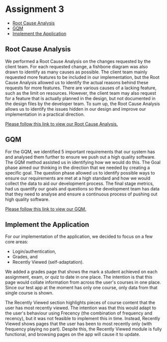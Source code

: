 Assignment 3
============

<!-- TOC -->
* [Root Cause Analysis](#root-cause-analysis)
* [GQM](#gqm)
* [Implement the Application](#implement-the-application)
<!-- TOC -->

## Root Cause Analysis

We performed a Root Cause Analysis on the changes requested by the client team. For each requested change, a fishbone
diagram was also drawn to identify as many causes as possible. The client team mainly requested more features to be
included in our implementation, but the Root Cause Analysis allowed us to identify the actual reasons behind these
requests for more features. There are various causes of a lacking feature, such as the limit on resources. However, the
client team may also request for a feature that is actually planned in the design, but not documented in the design
files by the developer team. To sum up, the Root Cause Analysis allows us to identify the issues hidden in our design
and improve our implementation in a practical direction.

[Please follow this link to view our Root Cause Analysis.](as-developers/Assignment%203/root-cause-analysis.md)

## GQM

For the GQM, we identified 5 important requirements that our system has and analysed them further to ensure we push out
a high quality software. The GQM method assisted us in identifying how we would do this. The Goal phase aimed our
thinking in the direction that we needed by creating a specific goal. The question phase allowed us to identify possible
ways to ensure our requirements are met at a high standard and how we would collect the data to aid our development
process. The final stage metrics, had us quantify our goals and questions so the development team has data that they
need to analyse and ensure a continuous process of pushing out high quality software.

[Please follow this link to view our GQM.](as-developers/Assignment%203/goal-quality-metric.md)

## Implement the Application

For our implementation of the application, we decided to focus on a few core areas:

- Login/authentication,
- Grades, and
- Recently Viewed (self-adaptation).

We added a grades page that shows the mark a student achieved on each assignment, exam, or quiz to date in one place.
The intention is that this page would collate information from across the user's courses in one place. Since our test
app at the moment has only one course, only data from that single course is shown.

The Recently Viewed section highlights pieces of course content that the user has most recently viewed. The intention
was that this would adapt to the user's behaviour using Frecency (the combination of frequency and recency), but it was
not feasible to implement this in time. Instead, Recently Viewed shows pages that the user has been to most recently
only (with frequency playing no part). Despite this, the Recently Viewed module is fully functional, and browsing pages
on the app will cause it to update.
